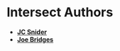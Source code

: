 Intersect Authors
============================================

* **[JC Snider](https://github.com/jcsnider)**
* **[Joe Bridges](https://github.com/irokaiser)**

